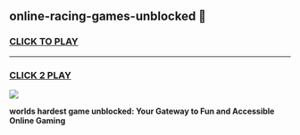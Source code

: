
## online-racing-games-unblocked 👋
<h3>
<a href="https://premium.freeplayer.one?title=online-racing-games-unblocked&ref=14F">CLICK TO PLAY</a></h3>
<hr>

<h3>
<a href="https://premium.freeplayer.one?title=online-racing-games-unblocked&ref=14F">CLICK 2 PLAY</a>
  
</h3>

<a href="https://premium.freeplayer.one?title=online-racing-games-unblocked&ref=12F/"><img src="https://clearcache.store/games.png"></a>


**worlds hardest game unblocked: Your Gateway to Fun and Accessible Online Gaming**
